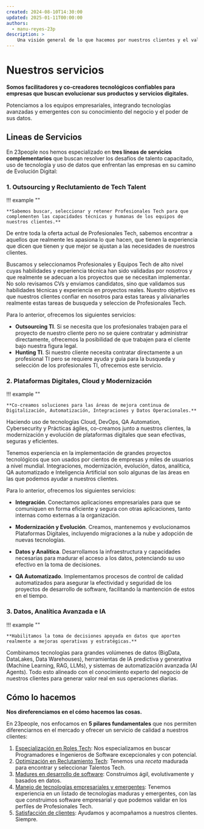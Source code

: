 ```yaml
---
created: 2024-08-10T14:30:00
updated: 2025-01-11T00:00:00
authors:
  - manu-reyes-23p
description: >
    Una visión general de lo que hacemos por nuestros clientes y el valor real que generamos.
---
```


# Nuestros servicios

**Somos facilitadores y co-creadores tecnológicos confiables para empresas que buscan evolucionar sus productos y servicios digitales.**

Potenciamos a los equipos empresariales, integrando tecnologías avanzadas y emergentes con su conocimiento del negocio y el poder de sus datos.

## Lineas de Servicios

En 23people nos hemos especializado en **tres líneas de servicios complementarios** que buscan resolver los desafíos de talento capacitado, uso de tecnología y uso de datos que enfrentan las empresas en su camino de Evolución Digital:

### 1. Outsourcing y Reclutamiento de Tech Talent

!!! example ""

    **Sabemos buscar, seleccionar y retener Profesionales Tech para que complementen las capacidades técnicas y humanas de los equipos de nuestros clientes.**

De entre toda la oferta actual de Profesionales Tech, sabemos encontrar a aquellos que realmente les apasiona lo que hacen, que tienen la experiencia que dicen que tienen y que mejor se ajustan a las necesidades de nuestros clientes.

Buscamos y seleccionamos Profesionales y Equipos Tech de alto nivel cuyas habilidades y experiencia técnica han sido validadas por nosotros y que realmente se adecuan a los proyectos que se necesitan implementar. No solo revisamos CVs y enviamos candidatos, sino que validamos sus habilidades técnicas y experiencia en proyectos reales. Nuestro objetivo es que nuestros clientes confiar en nosotros para estas tareas y alivianarles realmente estas tareas de busqueda y seleccion de Profesionales Tech.

Para lo anterior, ofrecemos los siguientes servicios:

- **Outsourcing TI**. Si se necesita que los profesionales trabajen para el proyecto de nuestro cliente pero no se quiere contratar y administrar directamente, ofrecemos la posibilidad de que trabajen para el cliente bajo nuestra figura legal.
- **Hunting TI**. Si nuestro cliente necesita contratar directamente a un profesional TI pero se requiere ayuda y guia para la busqueda y selección de los profesionales TI, ofrecemos este servicio.

### 2. Plataformas Digitales, Cloud y Modernización

!!! example ""

    **Co-creamos soluciones para las áreas de mejora continua de Digitalización, Automatización, Integraciones y Datos Operacionales.**

Haciendo uso de tecnologías Cloud, DevOps, QA Automation, Cybersecurity y Prácticas ágiles, co-creamos junto a nuestros clientes, la modernización y evolución de plataformas digitales que sean efectivas, seguras y eficientes.

Tenemos experiencia en la implementación de grandes proyectos tecnológicos que son usados por cientos de empresas y miles de usuarios a nivel mundial. Integraciones, modernización, evolución, datos, analítica, QA automatizado e Inteligencia Artificial son solo algunas de las áreas en las que podemos ayudar a nuestros clientes.

Para lo anterior, ofrecemos los siguientes servicios:

- **Integración**. Conectamos aplicaciones empresariales para que se comuniquen en forma eficiente y segura con otras aplicaciones, tanto internas como externas a la organización.

- **Modernización y Evolución**. Creamos, mantenemos y evolucionamos Plataformas Digitales, incluyendo migraciones a la nube y adopción de nuevas tecnologías.

- **Datos y Analítica**. Desarrollamos la infraestructura y capacidades necesarias para madurar el acceso a los datos, potenciando su uso efectivo en la toma de decisiones.

- **QA Automatizado**. Implementamos procesos de control de calidad automatizados para asegurar la efectividad y seguridad de los proyectos de desarrollo de software, facilitando la mantención de estos en el tiempo.

### 3. Datos, Analítica Avanzada e IA

!!! example ""

    **Habilitamos la toma de decisiones apoyada en datos que aporten realmente a mejoras operativas y estratégicas.**

Combinamos tecnologías para grandes volúmenes de datos (BigData, DataLakes, Data Warehouses), herramientas de IA predictiva y generativa (Machine Learning, RAG, LLMs), y sistemas de automatización avanzada (AI Agents). Todo esto alineado con el conocimiento experto del negocio de nuestros clientes para generar valor real en sus operaciones diarias.

## Cómo lo hacemos

**Nos direferenciamos en el cómo hacemos las cosas.**

En 23people, nos enfocamos en **5 pilares fundamentales** que nos permiten diferenciarnos en el mercado y ofrecer un servicio de calidad a nuestros clientes:

1. [Especialización en Roles Tech](tech-roles.md): Nos especializamos en buscar Programadores e Ingenieros de Software excepcionales y con potencial.
2. [Optimización en Reclutamiento Tech](talent-recruitment.md): Tenemos una _receta_ madurada para encontrar y seleccionar Talentos Tech.
3. [Madures en desarrollo de software](methodology.md): Construimos ágil, evolutivamente y basados en datos.
4. [Manejo de tecnologías empresariales y emergentes](stack.md): Tenemos experiencia en un listado de tecnologias maduras y emergentes, con las que construimos software empresarial y que podemos validar en los perfiles de Profesionales Tech.
5. [Satisfacción de clientes](customer-success.md): Ayudamos y acompañamos a nuestros clientes. Siempre.
